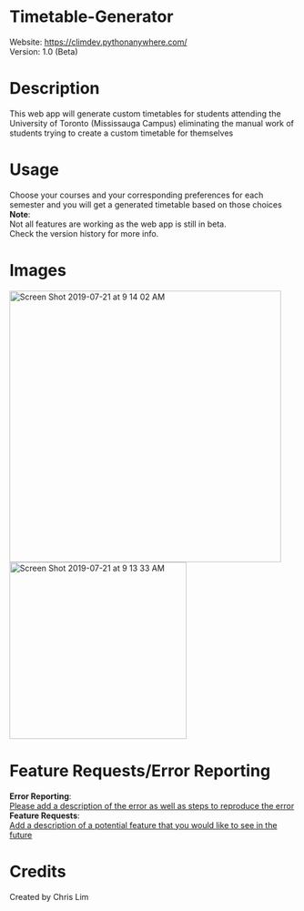 # Timetable-Generator
Website: https://climdev.pythonanywhere.com/
<br>
Version: 1.0 (Beta)

# Description
This web app will generate custom timetables for students attending the University of Toronto (Mississauga Campus) eliminating the manual work of students trying to create a custom timetable for themselves

# Usage
Choose your courses and your corresponding preferences for each semester and you will get a generated timetable based on those choices
<br>
**Note**:
<br>
Not all features are working as the web app is still in beta.
<br>
Check the version history for more info.

# Images
<img width="477" alt="Screen Shot 2019-07-21 at 9 14 02 AM" src="https://user-images.githubusercontent.com/24628243/61591716-fcba7400-ab97-11e9-8147-5f8e9fba4ee6.png">

<img width="311" alt="Screen Shot 2019-07-21 at 9 13 33 AM" src="https://user-images.githubusercontent.com/24628243/61591714-f62bfc80-ab97-11e9-8e60-333dba396d18.png">

# Feature Requests/Error Reporting
**Error Reporting**:
<br>
[Please add a description of the error as well as steps to reproduce the error][error-feature-link]
<br>
**Feature Requests**:
<br>
[Add a description of a potential feature that you would like to see in the future][error-feature-link]

[error-feature-link]: https://github.com/ColdxBreaker/Timetable-Generator/issues/new

# Credits
Created by Chris Lim


